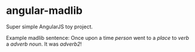 angular-madlib
==============
Super simple AngularJS toy project.

Example madlib sentence: Once upon a time _person_ went to a _place_ to _verb_ a _adverb_ _noun_. It was _adverb2_!

